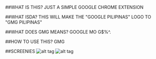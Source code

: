 ##WHAT IS THIS?
JUST A SIMPLE GOOGLE CHROME EXTENSION

##WHAT ISDA?
THIS WILL MAKE THE "GOOGLE PILIPINAS" LOGO TO "GMG PILIPINAS"

##WHAT DOES GMG MEANS?
GOOGLE MO G$%^.

##HOW TO USE THIS?
GMG

##SCREENIES
![alt tag](https://raw.githubusercontent.com/mariozawa/GMG-Chrome/master/SS.png)
![alt tag](https://raw.githubusercontent.com/mariozawa/GMG-Chrome/master/ss2.png)
